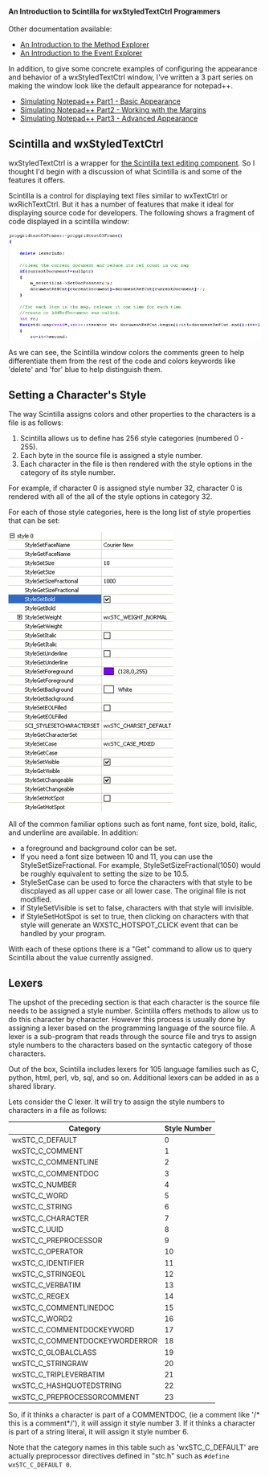 #### An Introduction to Scintilla for wxStyledTextCtrl Programmers

Other documentation available:

 - [An Introduction to the Method Explorer](https://github.com/NewPagodi/wxSTCmee/blob/master/doc/MethodExplorer.md)
 - [An Introduction to the Event Explorer](https://github.com/NewPagodi/wxSTCmee/blob/master/doc/EventExplorer.md)
 
In addition, to give some concrete examples of configuring the appearance and behavior of a wxStyledTextCtrl window, I've written a 3 part series on making the window look like the default appearance for notepad++.

 - [Simulating Notepad++ Part1 - Basic Appearance](https://github.com/NewPagodi/wxSTCmee/blob/master/doc/SimulatingNotepad++Part1_BasicAppearance.md)
 - [Simulating Notepad++ Part2 - Working with the Margins](https://github.com/NewPagodi/wxSTCmee/blob/master/doc/SimulatingNotepad++Part2_Margins.md)
 - [Simulating Notepad++ Part3 - Advanced Appearance](https://github.com/NewPagodi/wxSTCmee/blob/master/doc/SimulatingNotepad++Part3_AdvancedAppearance.md)

## Scintilla and wxStyledTextCtrl

wxStyledTextCtrl is a wrapper for [the Scintilla text editing component](http://www.scintilla.org/). So I thought I'd begin with a discussion of what Scintilla is and some of the features it offers.

Scintilla is a control for displaying text files similar to wxTextCtrl or wxRichTextCtrl.  But it has a number of features that make it ideal for displaying source code for developers.  The following shows a fragment of code displayed in a scintilla window:

![Scintilla Example](https://github.com/NewPagodi/wxSTCmee/blob/master/doc/img/scintillaexample.png "Scintilla Example") 

As we can see, the Scintilla window colors the comments green to help differentiate them from the rest of the code and colors keywords like 'delete' and 'for' blue to help distinguish them.  

## Setting a Character's Style

The way Scintilla assigns colors and other properties to the characters is a file is as follows:
 1. Scintilla allows us to define has 256 style categories (numbered 0 - 255). 
 2. Each byte in the source file is assigned a style number.
 3. Each character in the file is then rendered with the style options in the category of its style number.
 
For example, if character 0 is assigned style number 32, character 0 is rendered with all of the all of the style options in category 32.
 
For each of those style categories, here is the long list of style properties that can be set: 

![Style Properties](https://github.com/NewPagodi/wxSTCmee/blob/master/doc/img/styleOptions.png "Properties") 

All of the common familiar options such as font name, font size, bold, italic, and underline are available.  In addition:
 - a foreground and background color can be set.  
 - If you need a font size between 10 and 11, you can use the StyleSetSizeFractional.  For example, StyleSetSizeFractional(1050) would be roughly equivalent to setting the size to be 10.5.   
 - StyleSetCase can be used to force the characters with that style to be discplayed as all upper case or all lower case.  The original file is not modified.
 - if StyleSetVisible is set to false, characters with that style will invisible.
 - if StyleSetHotSpot is set to true, then clicking on characters with that style will generate an WXSTC_HOTSPOT_CLICK event that can be handled by your program.
 
With each of these options there is a "Get" command to allow us to query Scintilla about the value currently assigned.

## Lexers

The upshot of the preceding section is that each character is the source file needs to be assigned a style number.  Scintilla offers methods to allow us to do this character by character.  However this process is usually done by assigning a lexer based on the programming language of the source file.  A lexer is a sub-program that reads through the source file and trys to assign style numbers to the characters based on the syntactic category of those characters.  

Out of the box, Scintilla includes lexers for 105 language families such as C, python, html, perl, vb, sql, and so on.  Additional lexers can be added in as a shared library.

Lets consider the C lexer.  It will try to assign the style numbers to characters in a file as follows:   
 
|Category                      |Style Number|
|------------------------------|------------|
|wxSTC_C_DEFAULT               |0           |
|wxSTC_C_COMMENT               |1           |
|wxSTC_C_COMMENTLINE           |2           |
|wxSTC_C_COMMENTDOC            |3           |
|wxSTC_C_NUMBER                |4           |
|wxSTC_C_WORD                  |5           |
|wxSTC_C_STRING                |6           |
|wxSTC_C_CHARACTER             |7           |
|wxSTC_C_UUID                  |8           |
|wxSTC_C_PREPROCESSOR          |9           |
|wxSTC_C_OPERATOR              |10          |
|wxSTC_C_IDENTIFIER            |11          |
|wxSTC_C_STRINGEOL             |12          |
|wxSTC_C_VERBATIM              |13          |
|wxSTC_C_REGEX                 |14          |
|wxSTC_C_COMMENTLINEDOC        |15          |
|wxSTC_C_WORD2                 |16          |
|wxSTC_C_COMMENTDOCKEYWORD     |17          |
|wxSTC_C_COMMENTDOCKEYWORDERROR|18          |
|wxSTC_C_GLOBALCLASS           |19          |
|wxSTC_C_STRINGRAW             |20          |
|wxSTC_C_TRIPLEVERBATIM        |21          |
|wxSTC_C_HASHQUOTEDSTRING      |22          |
|wxSTC_C_PREPROCESSORCOMMENT   |23          |

So, if it thinks a character is part of a COMMENTDOC, (ie a comment like '/* this is a comment*/'), it will assign it style number 3.  If it thinks a character is part of a string literal, it will assign it style number 6.

Note that the category names in this table such as 'wxSTC_C_DEFAULT' are actually preprocessor directives defined in "stc.h" such as `#define wxSTC_C_DEFAULT 0`.

<!---
Additional sections I hope to write:
keywords
margins and folding
annotations
calltips
cut,copy,paste, undo,redo, etc
selection

-->


